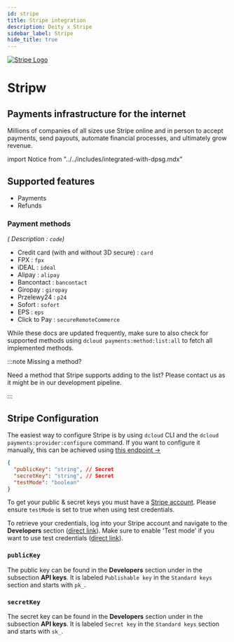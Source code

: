 ```yaml
---
id: stripe
title: Stripe integration
description: Deity x Stripe
sidebar_label: Stripe
hide_title: true
---
```


<a href="https://stripe.com/" rel="noreferrer noopener" target="_blank" aria-label="visit the Stripe site" className="invert">
  <img src="/docs/img/docs/platform/stripe-logo.svg" alt="Stripe Logo" className="height80"/>
</a>

<h1 className="headline mb20">Stripw</h1>

## Payments infrastructure for the internet
Millions of companies of all sizes use Stripe online and in person to accept payments, send payouts, automate financial processes, and ultimately grow revenue.


import Notice from "../../includes/integrated-with-dpsg.mdx"

<Notice />

## Supported features

- Payments
- Refunds

### Payment methods

*( Description : `code`)*

- Credit card (with and without 3D secure) : `card`
- FPX : `fpx`
- iDEAL : `ideal`
- Alipay : `alipay`
- Bancontact : `bancontact`
- Giropay : `giropay`
- Przelewy24 : `p24`
- Sofort : `sofort`
- EPS : `eps`
- Click to Pay : `secureRemoteCommerce`

While these docs are updated frequently, make sure to also check for supported methods using `dcloud payments:method:list:all` to fetch all implemented methods.

:::note Missing a method?

Need a method that Stripe supports adding to the list? Please contact us as it might be in our development pipeline.

:::

## Stripe Configuration

The easiest way to configure Stripe is by using `dcloud` CLI and the `dcloud payments:provider:configure` command. If you want to configure it manually, this can be achieved using [this endpoint →](https://dpsg.deity.cloud/#/Management/EnvironmentPaymentProviderController_stripe_create)


```json
{
  "publicKey": "string", // Secret
  "secretKey": "string", // Secret
  "testMode": "boolean"
}
```

To get your public &amp; secret keys you must have a [Stripe account](https://dashboard.stripe.com/dashboard).  Please ensure `testMode` is set to true when using test credentials.

To retrieve your credentials, log into your Stripe account and navigate to the **Developers** section ([direct link](https://dashboard.stripe.com/apikeys)). Make sure to enable 'Test mode' if you want to use test credentials ([direct link](https://dashboard.stripe.com/test/apikeys)).


### `publicKey`

The public key can be found in the **Developers** section under in the subsection **API keys**. It is labeled `Publishable key` in the `Standard keys` section and starts with `pk_`.

### `secretKey`

The secret key can be found in the **Developers** section under in the subsection **API keys**. It is labeled `Secret key` in the `Standard keys` section and 
starts with `sk_`.
